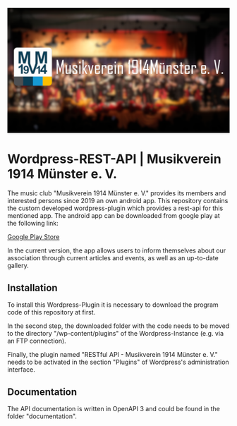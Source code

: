 ![Musikverein 1914 Münster e. V.](readme/banner.png)
# Wordpress-REST-API | Musikverein 1914 Münster e. V.
The music club "Musikverein 1914 Münster e. V." provides its members and interested persons since 2019 an own android app. 
This repository contains the custom developed wordpress-plugin which provides a rest-api for this mentioned app. 
The android app can be downloaded from google play at the following link: <p>
[Google Play Store](play.google.com/store/apps/details?id=de.mvm1914.musikverein1914mnsterev)

In the current version, the app allows users to inform themselves about our association through current articles and events, as well as an up-to-date gallery.

## Installation
To install this Wordpress-Plugin it is necessary to download the program code of this repository at first. <p> In the second step, the downloaded
folder with the code needs to be moved to the directory "/wp-content/plugins" of the Wordpress-Instance (e.g. via an FTP connection). <p>
Finally, the plugin named "RESTful API - Musikverein 1914 Münster e. V." needs to be activated in the section "Plugins" of Wordpress's administration interface.

## Documentation
The API documentation is written in OpenAPI 3 and could be found in the folder "documentation".